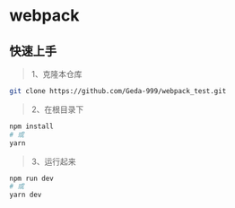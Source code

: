# webpack

## 快速上手

> 1、克隆本仓库

```Bash
git clone https://github.com/Geda-999/webpack_test.git
```

> 2、在根目录下

```Bash
npm install
# 或
yarn
```

> 3、运行起来

```Bash
npm run dev
# 或
yarn dev
```
